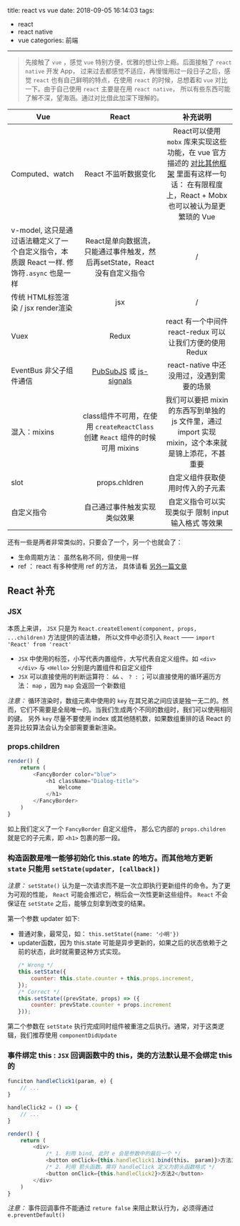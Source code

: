 title: react vs vue
date: 2018-09-05 16:14:03
tags:
- react
- react native
- vue
categories: 前端
---
> 先接触了 `vue` ，感觉 `vue` 特别方便，优雅的想让你上瘾。后面接触了 `react native` 开发 App， 过来过去都感觉不适应，再慢慢用过一段日子之后，感觉 `react` 也有自己鲜明的特点，在使用 `react` 的时候，总想着和 `vue` 对比一下。由于自己使用 `react` 主要是在用 `react native`， 所以有些东西可能了解不深，望海涵。通过对比借此加深下理解的。


| Vue        | React   | 补充说明  |
| --------   | :----:  | :----:  |
| Computed、watch | React 不监听数据变化  |    React可以使用 `mobx` 库来实现这些功能，在 vue 官方描述的 [对比其他框架](https://cn.vuejs.org/v2/guide/comparison.html#MobX) 里面有这样一句话： 在有限程度上，React + Mobx 也可以被认为是更繁琐的 Vue     |
| v-model, 这只是通过语法糖定义了一个自定义指令，本质跟 React 一样. 修饰符`.async` 也是一样     | React是单向数据流，只能通过事件触发，然后再setState，React没有自定义指令   |     /    |
| 传统 HTML标签渲染 / jsx render渲染     | jsx   | / |
| Vuex       | Redux  | react 有一个中间件react-redux 可以让我们方便的使用 Redux |
| EventBus 非父子组件通信  | [PubSubJS](https://github.com/mroderick/PubSubJS) 或 [js-signals](http://millermedeiros.github.io/js-signals/) | react-native 中还没用过，没遇到需要的场景  |
| 混入：mixins | class组件不可用，在使用 `createReactClass` 创建 `React` 组件的时候可用 mixins   | 我们可以要把 mixin 的东西写到单独的 js 文件里，通过 import 实现 mixin，这个本来就是锦上添花，不甚重要 |
| slot        | props.chldren   | 自定义组件获取使用时传入的子元素  |
| 自定义指令    | 自己通过事件触发实现类似效果  | 自定义指令可以实现类似于 限制 input 输入格式 等效果 |

还有一些是两者非常类似的，只要会了一个，另一个也就会了：

- 生命周期方法： 虽然名称不同，但使用一样
- ref ： react 有多种使用 ref 的方法， 具体请看 [另外一篇文章](https://jintang.github.io/2018/05/11/react-native%E6%88%91%E4%BB%AC%E5%BA%94%E8%AF%A5%E7%9F%A5%E9%81%93%E7%9A%84/)

<!-- more -->

## React 补充
### JSX
本质上来讲， `JSX` 只是为 `React.createElement(component, props, ...children)` 方法提供的语法糖， 所以文件中必须引入 `React` —— `import 'React' from 'react'`
- `JSX` 中使用的标签，小写代表内置组件，大写代表自定义组件。如 `<div></div>` 与 `<Hello>` 分别是内置组件和自定义组件
- `JSX` 可以直接使用的判断运算符： `&&` 、 ` ? : ` ；可以直接使用的循环遍历方法： `map` ，因为 `map` 会返回一个新数组
    
*注意：* 循环渲染时，数组元素中使用的 `key` 在其兄弟之间应该是独一无二的。然而，它们不需要是全局唯一的。当我们生成两个不同的数组时，我们可以使用相同的键。 另外 `key` 尽量不要使用 index 或其他随机数，如果数组重排的话 React 的差异比较算法会认为全部需要重新渲染。
 
### props.children
``` js
render() {
    return (
        <FancyBorder color="blue">
            <h1 className="Dialog-title">
                Welcome
            </h1>
        </FancyBorder>
    )
}
```
如上我们定义了一个 `FancyBorder` 自定义组件， 那么它内部的 `props.children` 就是它的子元素，即 `<h1>` 包裹的那一段。

### 构造函数是唯一能够初始化 this.state 的地方。而其他地方更新 `state` 只能用 `setState(updater, [callback])` 

*注意：* `setState()` 认为是一次请求而不是一次立即执行更新组件的命令。为了更为可观的性能， `React` 可能会推迟它，稍后会一次性更新这些组件。 `React` 不会保证在 `setState` 之后，能够立刻拿到改变的结果。

第一个参数 updater 如下:
- 普通对象，最常见，如： `this.setState({name: '小明'})`
- updater函数，因为 this.state 可能是异步更新的，如果之后的状态依赖于之前的状态，此时就需要这种方式实现。
    ``` js
    /* Wrong */
    this.setState({
        counter: this.state.counter + this.props.increment,
    });
    /* Correct */
    this.setState((prevState, props) => ({
        counter: prevState.counter + props.increment
    }));
    ```
第二个参数在 `setState` 执行完成同时组件被重渲之后执行。通常，对于这类逻辑，我们推荐使用 `componentDidUpdate`

### 事件绑定 this : `JSX` 回调函数中的 this，类的方法默认是不会绑定 this 的
``` js
funciton handleClick1(param, e) {
    // ...
}

handleClick2 = () => {
    // ...
}

render() {
    return (
        <div>
            /* 1. 利用 bind, 此时 e 会是参数中的最后一个 */
            <button onClick={this.handleClick1.bind(this， param)}>方法1</button>
            /* 2. 利用 箭头函数，需将 handleClick 定义为箭头函数格式 */
            <button onClick={this.handleClick2}>方法2</button>
        </div>
    )
}
```
*注意：* 事件回调事件不能通过 `reture false` 来阻止默认行为，必须得通过 `e.preventDefault()`